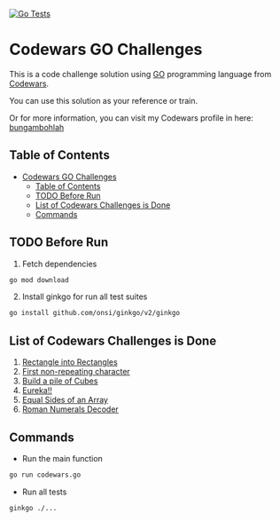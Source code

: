 [![Go Tests](https://github.com/bungambohlah/codewars-go-challenges/actions/workflows/go.yml/badge.svg)](https://github.com/bungambohlah/codewars-go-challenges/actions/workflows/go.yml)

# Codewars GO Challenges

This is a code challenge solution using [GO](https://.go.dev) programming language from [Codewars](https://codewars.com).

You can use this solution as your reference or train.

Or for more information, you can visit my Codewars profile in here: [bungambohlah](https://www.codewars.com/users/bungambohlah)

## Table of Contents

- [Codewars GO Challenges](#codewars-go-challenges)
  - [Table of Contents](#table-of-contents)
  - [TODO Before Run](#todo-before-run)
  - [List of Codewars Challenges is Done](#list-of-codewars-challenges-is-done)
  - [Commands](#commands)

## TODO Before Run

1. Fetch dependencies

```sh
go mod download
```

2. Install ginkgo for run all test suites

```sh
go install github.com/onsi/ginkgo/v2/ginkgo
```

## List of Codewars Challenges is Done

1. [Rectangle into Rectangles](https://www.codewars.com/kata/58b22dc7a5d5def60300002a)
2. [First non-repeating character](https://www.codewars.com/kata/52bc74d4ac05d0945d00054e)
3. [Build a pile of Cubes](https://www.codewars.com/kata/5592e3bd57b64d00f3000047)
4. [Eureka!!](https://www.codewars.com/kata/5626b561280a42ecc50000d1)
5. [Equal Sides of an Array](https://www.codewars.com/kata/5679aa472b8f57fb8c000047)
6. [Roman Numerals Decoder](https://www.codewars.com/kata/51b6249c4612257ac0000005)

## Commands

- Run the main function

```sh
go run codewars.go
```

- Run all tests

```sh
ginkgo ./...
```
